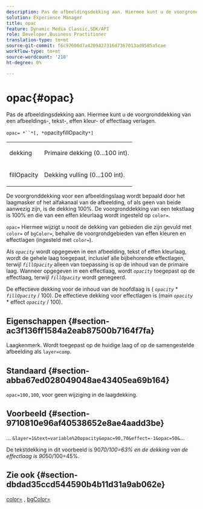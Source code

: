```yaml
---
description: Pas de afbeeldingsdekking aan. Hiermee kunt u de voorgronddekking van een afbeeldings-, tekst-, effen kleur- of effectlaag verlagen.
solution: Experience Manager
title: opac
feature: Dynamic Media Classic,SDK/API
role: Developer,Business Practitioner
translation-type: tm+mt
source-git-commit: f6c97606d7a4209427316d7367013ad9585a5cae
workflow-type: tm+mt
source-wordcount: '218'
ht-degree: 0%

---
```



# opac{#opac}

Pas de afbeeldingsdekking aan. Hiermee kunt u de voorgronddekking van een afbeeldings-, tekst-, effen kleur- of effectlaag verlagen.

`opac= *``*[, *`opacityfillOpacity`*]`

<table id="simpletable_DA4B5D86C496480886FADB284AD6047F"> 
 <tr class="strow"> 
  <td class="stentry"> <p><span class="varname"> dekking</span> </p> </td> 
  <td class="stentry"> <p>Primaire dekking (0...100 int). </p></td> 
 </tr> 
 <tr class="strow"> 
  <td class="stentry"> <p><span class="varname"> fillOpacity</span> </p></td> 
  <td class="stentry"> <p>Dekking vulling (0...100 int). </p></td> 
 </tr> 
</table>

De voorgronddekking voor een afbeeldingslaag wordt bepaald door het laagmasker of het alfakanaal van de afbeelding, of als geen van beide aanwezig zijn, is de dekking 100%. De voorgronddekking van een tekstlaag is 100% en die van een effen kleurlaag wordt ingesteld op `color=`.

`opac=` Hiermee wijzigt u nooit de dekking van gebieden die zijn gevuld met  `color=` of  `bgColor=`, behalve de voorgrondgebieden van effen kleuren en effectlagen (ingesteld met  `color=`).

Als *`opacity`* wordt opgegeven in een afbeelding, tekst of effen kleurlaag, wordt de gehele laag toegepast, inclusief alle bijbehorende effectlagen, terwijl *`fillOpacity`* alleen van toepassing is op de inhoud van de primaire laag. Wanneer opgegeven in een effectlaag, wordt *`opacity`* toegepast op de effectlaag, terwijl *`fillOpacity`* wordt genegeerd.

De effectieve dekking voor de inhoud van de hoofdlaag is ( *`opacity`* * *`fillOpacity`* / 100). De effectieve dekking voor effectlagen is (main *`opacity`* * effect *`opacity`* / 100).

## Eigenschappen {#section-ac3f136ff1584a2eab87500b7164f7fa}

Laagkenmerk. Wordt toegepast op de huidige laag of op de samengestelde afbeelding als `layer=comp`.

## Standaard {#section-abba67ed028049048ae43405ea69b164}

`opac=100,100`, voor geen wijziging in de laagdekking.

## Voorbeeld {#section-9710810e96af40538652e8ae4aadd3be}

… `&layer=1&text=variable%20opacity&opac=90,70&effect=-1&opac=50&`…

De tekstdekking in dit voorbeeld is 90*70/100=63% en de dekking van de effectlaag is 90*50/100=45%.

## Zie ook {#section-dbdad35ccd544590b4b11d31a9ab062e}

[color=](/help/aem-is-ir-api/is-api/http-ref/image-serving-api-ref/c-http-protocol-reference/c-data-types/r-is-http-color.md) ,  [bgColor=](../../../../../is-api/http-ref/image-serving-api-ref/c-http-protocol-reference/c-command-reference/r-bgcolor.md#reference-441371ba4ef54fe781887c5ae448f6ab)
